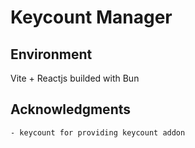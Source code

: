 # Keycount Manager

## Environment

Vite + Reactjs builded with Bun

## Acknowledgments

    - keycount for providing keycount addon
